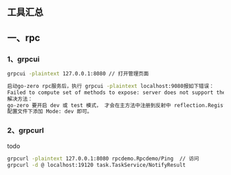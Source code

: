 ## 工具汇总

## 一、rpc

### 1、grpcui

```sh
grpcui -plaintext 127.0.0.1:8080 // 打开管理页面

启动go-zero rpc服务后，执行 grpcui -plaintext localhost:9080报如下错误：
Failed to compute set of methods to expose: server does not support the reflection API
解决方法：
go-zero 要开启 dev 或 test 模式， 才会在主方法中注册到反射中 reflection.Register(grpcServer)，否则执行 grpcui 会报错
配置文件下添加 Mode: dev 即可。
```

### 2、grpcurl

todo

```sh
grpcurl -plaintext 127.0.0.1:8080 rpcdemo.Rpcdemo/Ping  // 访问
grpcurl -d @ localhost:19120 task.TaskService/NotifyResult
```

